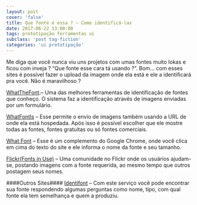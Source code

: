 ```yaml
---
layout: post
cover: 'false'
title: Que fonte é essa ? – Como identificá-las
date: 2017-06-22 13:00:00
tags: prototipação ferramentas ui
subclass: 'post tag-fiction'
categories: 'ui prototipação'
---
```


Me diga que você nunca viu uns projetos com umas fontes muito lokas e ficou com inveja ? “Que fonte esse cara tá usando ?”. Bom… com esses sites é possível fazer o upload da imagem onde ela está e ele a identificará pra você. Não é maravilhoso ?

[WhatTheFont](http://www.myfonts.com/WhatTheFont/).– Uma das melhores ferramentas de identificação de fontes que conheço. O sistema faz a identificação através de imagens enviadas por um formulário.

[WhatFontIs](http://www.whatfontis.com/) – Esse permite o envio de imagens também usando a URL de onde ela está hospedada. Após isso é possível escolher que ele mostre todas as fontes, fontes gratuitas ou só fontes comerciais.

[What Font](https://chrome.google.com/webstore/detail/whatfont/jabopobgcpjmedljpbcaablpmlmfcogm) – Esse é um complemento do Google Chrome, onde você clica em cima do texto do site e ele informa o nome da fonte e seu tamanho.

[Flickr(Fonts in Use)](https://www.flickr.com/groups/fonts-in-use/) – Uma comunidade no Flickr onde os usuários ajudam-se, postando imagens com a fonte requerida, ao mesmo tempo que outros postagem seus nomes.

####Outros Sites####
[Identifont](http://www.identifont.com/) – Com este serviço você pode encontrar sua fonte respondendo algumas perguntas como nome, tipo, com qual fonte ela tem semelhança e quem a produziu.